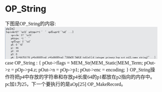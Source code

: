 # OP_String
<font face="微软雅黑" size="3px">

下图是OP_String的内容:  
![]( 4-5-28.jpg)
case OP_String : {
	 pOut->flags = MEM_Str|MEM_Static|MEM_Term;
  	pOut->z = pOp->p4.z;
  	pOut->n = pOp->p1;
  	pOut->enc = encoding;
}
OP_String操作符把p4中存放的字符串和存放p4长度64的p1都放在p2指向的内存中。pc加1为25，下一个要执行的是aOp[25] OP_MakeRecord。
